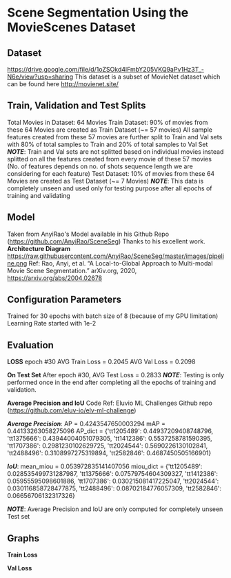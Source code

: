 # Scene Segmentation Using the MovieScenes Dataset

## Dataset
https://drive.google.com/file/d/1oZSOkd4lFmbY205VKQ9aPv1Hz3T_-N6e/view?usp=sharing
This dataset is a subset of MovieNet dataset which can be found here http://movienet.site/

## Train, Validation and Test Splits
Total Movies in Dataset:
   64 Movies
Train Dataset:
   90% of movies from these 64 Movies are created as Train Dataset (\~= 57 movies)
   All sample features created from these 57 movies are further split to Train and Val sets with 80% of total samples to Train and 20% of total samples to Val Set
   **_NOTE_**: Train and Val sets are not splitted based on individual movies instead splitted on all the features created from every movie of these 57 movies (No. of features depends on no. of shots sequence length we are considering for each feature)
Test Dataset:
	10% of movies from these 64 Movies are created as Test Dataset (\~= 7 Movies)
	**_NOTE_**: This data is completely unseen and used only for testing purpose after all epochs of training and validating

## Model
Taken from AnyiRao's Model available in his Github Repo (https://github.com/AnyiRao/SceneSeg)
Thanks to his excellent work.
**Architecture Diagram**
https://raw.githubusercontent.com/AnyiRao/SceneSeg/master/images/pipeline.png
Ref:
Rao, Anyi, et al. “A Local-to-Global Approach to Multi-modal Movie Scene Segmentation.”
arXiv.org, 2020, https://arxiv.org/abs/2004.02678

## Configuration Parameters
Trained for 30 epochs with batch size of 8 (because of my GPU limitation)
Learning Rate started with 1e-2

## Evaluation
**LOSS**
epoch #30
	AVG Train Loss = 0.2045
	AVG Val Loss = 0.2098

**On Test Set**
After epoch #30, AVG Test Loss = 0.2833
**_NOTE_**: Testing is only performed once in the end after completing all the epochs of training and validation.

**Average Precision and IoU**
Code Ref: Eluvio ML Challenges Github repo (https://github.com/eluv-io/elv-ml-challenge)

**_Average Precision_**:
	AP = 0.4243547650003294 
	mAP = 0.44133263058275096 
	AP_dict = {'tt1205489': 0.44937209408748796, 'tt1375666': 0.43944004051079305, 'tt1412386': 0.5537258781590395, 'tt1707386': 0.2981230102629725, 'tt2024544': 0.5690226130102841, 'tt2488496': 0.3108997275319894, 'tt2582846': 0.4687450505166901}

**_IoU_**:
	mean_miou = 0.053972835141407056 
	miou_dict = {'tt1205489': 0.028535499731287987, 'tt1375666': 0.07579754604309327, 'tt1412386': 0.05955595098601886, 'tt1707386': 0.030215081417225047, 'tt2024544': 0.030116858728477875, 'tt2488496': 0.08702184776057309, 'tt2582846': 0.06656706132317326}

**_NOTE_**: Average Precision and IoU are only computed for completely unseen Test set

## Graphs
**Train Loss**

**Val Loss**


